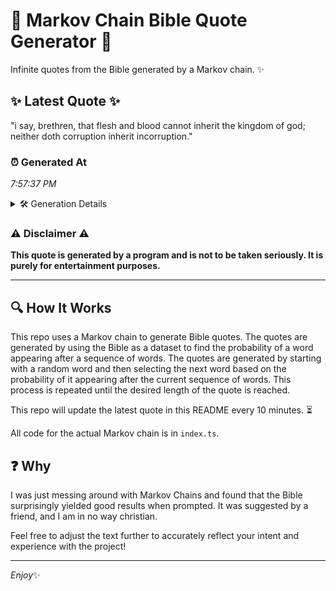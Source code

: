 # 📖 Markov Chain Bible Quote Generator 📖

Infinite quotes from the Bible generated by a Markov chain. ✨

## ✨ Latest Quote ✨
"i say, brethren, that flesh and blood cannot inherit the kingdom of god; neither doth corruption inherit incorruption."

### ⏰ Generated At
*7:57:37 PM*

<details>
    <summary>🛠️ Generation Details</summary>
    <p>
        <strong>🌱 Seed:</strong> i<br>
        <strong>🔄 Iterations:</strong> 17<br>
        <strong>📜 Context History:</strong><br>[ i ]: say,<br>[ i, say, ]: brethren,<br>[ i, say,, brethren, ]: that<br>[ i, say,, brethren,, that ]: flesh<br>[ i, say,, brethren,, that, flesh ]: and<br>[ i, say,, brethren,, that, flesh, and ]: blood<br>[ say,, brethren,, that, flesh, and, blood ]: cannot<br>[ brethren,, that, flesh, and, blood, cannot ]: inherit<br>[ that, flesh, and, blood, cannot, inherit ]: the<br>[ flesh, and, blood, cannot, inherit, the ]: kingdom<br>[ and, blood, cannot, inherit, the, kingdom ]: of<br>[ blood, cannot, inherit, the, kingdom, of ]: god;<br>[ cannot, inherit, the, kingdom, of, god; ]: neither<br>[ inherit, the, kingdom, of, god;, neither ]: doth<br>[ the, kingdom, of, god;, neither, doth ]: corruption<br>[ kingdom, of, god;, neither, doth, corruption ]: inherit<br>[ of, god;, neither, doth, corruption, inherit ]: incorruption.<br>
    </p>
</details>

### ⚠️ Disclaimer ⚠️
**This quote is generated by a program and is not to be taken seriously. It is purely for entertainment purposes.**

---

## 🔍 How It Works

This repo uses a Markov chain to generate Bible quotes. The quotes are generated by using the Bible as a dataset to find the probability of a word appearing after a sequence of words. The quotes are generated by starting with a random word and then selecting the next word based on the probability of it appearing after the current sequence of words. This process is repeated until the desired length of the quote is reached.

This repo will update the latest quote in this README every 10 minutes. ⏳

All code for the actual Markov chain is in `index.ts`.

## ❓ Why

I was just messing around with Markov Chains and found that the Bible surprisingly yielded good results when prompted. 
It was suggested by a friend, and I am in no way christian.

Feel free to adjust the text further to accurately reflect your intent and experience with the project!

---

*Enjoy*✨
